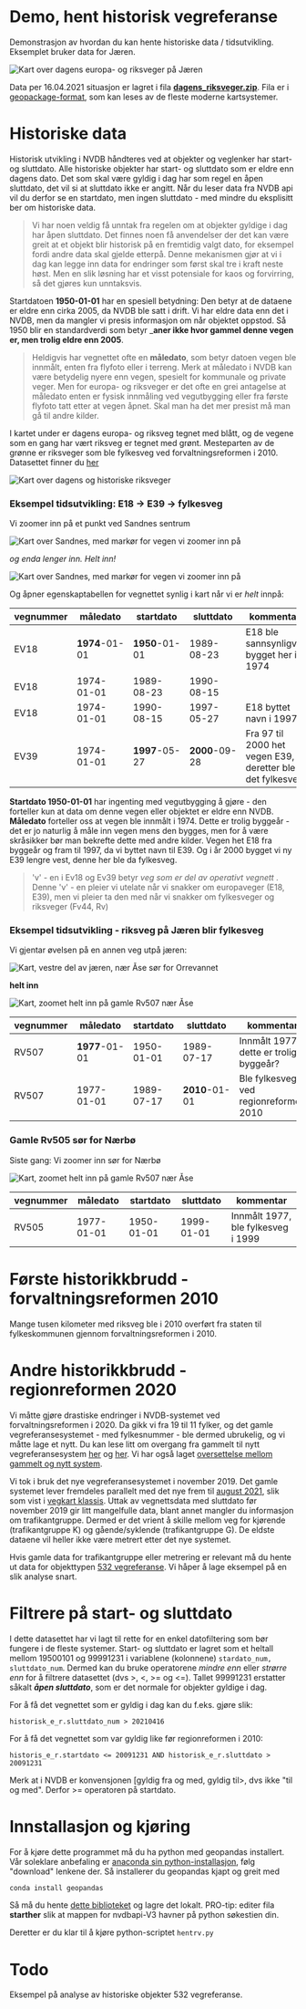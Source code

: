 # Demo, hent historisk vegreferanse 

Demonstrasjon av hvordan du kan hente historiske data / tidsutvikling. Eksemplet bruker data for Jæren. 

![Kart over dagens europa- og riksveger på Jæren](./pics/jaeren_dagensvegnett.png)

Data per 16.04.2021 situasjon er lagret i fila **[dagens_riksveger.zip](https://github.com/LtGlahn/workinprogress/raw/historisk-riksveg/dagens_riksveger.zip)**. Fila er i [geopackage-format](https://www.geopackage.org/), som kan leses av de fleste moderne kartsystemer. 

# Historiske data 

Historisk utvikling i NVDB håndteres ved at objekter og veglenker har start- og sluttdato. Alle historiske objekter har start- og sluttdato som er eldre enn dagens dato. Det som skal være gyldig i dag har som regel en åpen sluttdato, det vil si at sluttdato ikke er angitt. Når du leser data fra NVDB api vil du derfor se en startdato, men ingen sluttdato - med mindre du eksplisitt ber om historiske data. 

> Vi har noen veldig få unntak fra regelen om at objekter gyldige i dag har åpen sluttdato. Det finnes noen få anvendelser der det kan være greit at et objekt blir historisk på en fremtidig valgt dato, for eksempel fordi andre data skal gjelde etterpå. Denne mekanismen gjør at vi i dag kan legge inn data for endringer som først skal tre i kraft neste høst. Men en slik løsning har et visst potensiale for kaos og forvirring, så det gjøres kun unntaksvis. 

Startdatoen **1950-01-01** har en spesiell betydning: Den betyr at de dataene er eldre enn cirka 2005, da NVDB ble satt i drift. Vi har eldre data enn det i NVDB, men da mangler vi presis informasjon om når objektet oppstod. Så 1950 blir en standardverdi som betyr _**aner ikke hvor gammel denne vegen er, men trolig eldre enn 2005**. 

> Heldigvis har vegnettet ofte en **måledato**, som betyr datoen vegen ble innmålt, enten fra flyfoto eller i terreng. Merk at måledato i NVDB kan være betydelig nyere enn vegen, spesielt for kommunale og private veger. Men for europa- og riksveger er det ofte en grei antagelse at måledato enten er fysisk innmåling ved vegutbygging eller fra første flyfoto tatt etter at vegen åpnet. Skal man ha det mer presist må man gå til andre kilder. 

I kartet under er dagens europa- og riksveg tegnet med blått, og de vegene som en gang har vært riksveg er tegnet med grønt. Mesteparten av de grønne er riksveger som ble fylkesveg ved forvaltningsreformen i 2010. Datasettet finner du [her](https://github.com/LtGlahn/workinprogress/raw/historisk-riksveg/historiske_riksveger.zip)


![Kart over dagens og historiske riksveger](./pics/historisk_riksveg.png)

### Eksempel tidsutvikling: E18 -> E39 -> fylkesveg 

Vi zoomer inn på et punkt ved Sandnes sentrum

![Kart over Sandnes, med markør for vegen vi zoomer inn på](./pics/zoominnSandnes.png)

_og enda lenger inn. Helt inn!_

![Kart over Sandnes, med markør for vegen vi zoomer inn på](./pics/zoominnSandnes2.png)

Og åpner egenskaptabellen for vegnettet synlig i kart når vi er _*helt*_ innpå: 

| vegnummer | måledato | startdato | sluttdato | kommentar | 
|---|---|---|---|---|
| EV18 | **1974**-01-01 | **1950**-01-01 | 1989-08-23 | E18 ble sannsynligvis bygget her i 1974 | 
| EV18 | 1974-01-01 | 1989-08-23 | 1990-08-15 |
| EV18 | 1974-01-01 | 1990-08-15 | 1997-05-27 | E18 byttet navn i 1997 | 
| EV39 | 1974-01-01 | **1997**-05-27 | **2000**-09-28 | Fra 97 til 2000 het vegen E39, deretter ble det fylkesveg |

**Startdato 1950-01-01** har ingenting med vegutbygging å gjøre - den forteller kun at data om denne vegen eller objektet er eldre enn NVDB.  **Måledato** forteller oss at vegen ble innmålt i 1974. Dette er trolig byggeår - det er jo naturlig å måle inn vegen mens den bygges, men for å være skråsikker bør man bekrefte dette med andre kilder. Vegen het E18 fra byggeår og fram til 1997, da vi byttet navn til E39. Og i år 2000 bygget vi ny E39 lengre vest, denne her ble da fylkesveg. 

> 'v' - en i Ev18 og Ev39 betyr _veg som er del av operativt vegnett_ . Denne 'v' - en pleier vi utelate når vi snakker om europaveger (E18, E39), men vi pleier ta den med når vi snakker om fylkesveger og riksveger (Fv44, Rv)

### Eksempel tidsutvikling - riksveg på Jæren blir fylkesveg 

Vi gjentar øvelsen på en annen veg utpå jæren: 

![Kart, vestre del av jæren, nær Åse sør for Orrevannet](./pics/rv507tom2010.png)

__helt inn__

![Kart, zoomet helt inn på gamle Rv507 nær Åse](./pics/rv507tom2010zoominn.png)


| vegnummer | måledato | startdato | sluttdato | kommentar | 
|---|---|---|---|---|
| RV507  | **1977**-01-01 | 1950-01-01 | 1989-07-17 | Innmålt 1977, dette er trolig byggeår? |
| RV507  | 1977-01-01 | 1989-07-17 | **2010**-01-01 | Ble fylkesveg ved regionreformen 2010 | 

### Gamle Rv505 sør for Nærbø

Siste gang: Vi zoomer inn sør for Nærbø 

![Kart, zoomet helt inn på gamle Rv507 nær Åse](./pics/zoomRv505Naerboe.png)


| vegnummer | måledato | startdato | sluttdato | kommentar | 
|---|---|---|---|---|
| RV505 | 1977-01-01 | 1950-01-01 | 1999-01-01 | Innmålt 1977, ble fylkesveg i 1999 | 

# Første historikkbrudd - forvaltningsreformen 2010

Mange tusen kilometer med riksveg ble i 2010 overført fra staten til fylkeskommunen gjennom forvaltningsreformen i 2010.

# Andre historikkbrudd - regionreformen 2020

Vi måtte gjøre drastiske endringer i NVDB-systemet ved forvaltningsreformen i 2020. Da gikk vi fra 19 til 11 fylker, og det gamle vegreferansesystemet - med fylkesnummer - ble dermed ubrukelig, og vi måtte lage et nytt. Du kan lese litt om overgang fra gammelt til nytt vegreferansesystem [her](https://www.vegvesen.no/fag/teknologi/nasjonal+vegdatabank/vegreferansesystem) og [her](https://www.vegdata.no/ofte-stilte-sporsmal/hva-ma-jeg-vite-om-vegsystemreferanse/). Vi har også laget [oversettelse mellom gammelt og nytt system](https://www.vegdata.no/ofte-stilte-sporsmal/oversette-mellom-ny-og-gammel-vegreferanse/).

Vi tok i bruk det nye vegreferansesystemet i november 2019. Det gamle systemet lever fremdeles parallelt med det nye frem til [august 2021](https://www.vegdata.no/info-utfasing-nvdb-klassisk/), slik som vist i [vegkart klassis](https://vegkart-2019.atlas.vegvesen.no/). Uttak av vegnettsdata med sluttdato før november 2019 gir litt mangelfulle data, blant annet mangler du informasjon om trafikantgruppe. Dermed er det vrient å skille mellom veg for kjørende (trafikantgruppe K) og gående/syklende (trafikantgruppe G). De eldste dataene vil heller ikke være metrert etter det nye systemet. 

Hvis gamle data for trafikantgruppe eller metrering er relevant må du hente ut data for objekttypen [532 vegreferanse](https://datakatalogen.vegdata.no/532-Vegreferanse). Vi håper å lage eksempel på en slik analyse snart. 

# Filtrere på start- og sluttdato 

I dette datasettet har vi lagt til rette for en enkel datofiltering som bør fungere i de fleste systemer. Start- og sluttdato er lagret som  et heltall mellom 19500101 og 99991231 i variablene (kolonnene) `stardato_num, sluttdato_num`. Dermed kan du bruke operatorene _mindre enn_ eller _strørre enn_ for å filtrere datasettet (dvs >, <, >= og <=). Tallet 99991231 erstatter såkalt _**åpen sluttdato**_, som er det normale for objekter gyldige i dag. 

For å få det vegnettet som er gyldig i dag kan du f.eks. gjøre slik: 

```
historisk_e_r.sluttdato_num > 20210416 
```

For å få det vegnettet som var gyldig like før regionreformen i 2010: 

```
historis_e_r.startdato <= 20091231 AND historisk_e_r.sluttdato > 20091231
```
Merk at i NVDB er konvensjonen [gyldig fra og med, gyldig til>, dvs ikke "til og med". Derfor >= operatoren på startdato. 

# Innstallasjon og kjøring

For å kjøre dette programmet må du ha python med geopandas installert. Vår soleklare anbefaling er [anaconda sin python-installasjon](https://www.anaconda.com), følg "download" lenkene der. Så installerer du geopandas kjapt og greit med 

```bash
conda install geopandas
```

Så må du hente [dette biblioteket](https://github.com/LtGlahn/nvdbapi-V3) og lagre det lokalt. PRO-tip: editer fila **starther** slik at mappen for nvdbapi-V3 havner på python søkestien din. 


Deretter er du klar til å kjøre python-scriptet `hentrv.py` 

# Todo 

Eksempel på analyse av historiske objekter 532 vegreferanse.